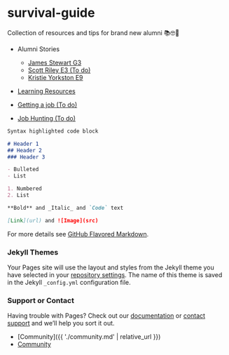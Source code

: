 # survival-guide
Collection of resources and tips for brand new alumni 📚🤓💪

* Alumni Stories
   * [James Stewart G3]( https://github.com/kyorkston/survival-guide/blob/master/alumni-stories/james-stewart-g3.md)
   * [Scott Riley E3 (To do)](https://github.com/kyorkston/survival-guide/blob/master/alumni-stories/scott-riley-e3.md)
   * [Kristie Yorkston E9](https://github.com/kyorkston/survival-guide/blob/master/alumni-stories/kristie-yorkston-e9.md)

* [Learning Resources](https://github.com/kyorkston/survival-guide/blob/master/learning-resources.md)

* [Getting a job (To do)](https://github.com/kyorkston/survival-guide/blob/master/getting-a-job.md)

* [Job Hunting (To do)](https://github.com/kyorkston/survival-guide/blob/master/while-job-hunting.md)

```markdown
Syntax highlighted code block

# Header 1
## Header 2
### Header 3

- Bulleted
- List

1. Numbered
2. List

**Bold** and _Italic_ and `Code` text

[Link](url) and ![Image](src)
```

For more details see [GitHub Flavored Markdown](https://guides.github.com/features/mastering-markdown/).

### Jekyll Themes

Your Pages site will use the layout and styles from the Jekyll theme you have selected in your [repository settings](https://github.com/kyorkston/survival-guide/settings). The name of this theme is saved in the Jekyll `_config.yml` configuration file.

### Support or Contact

Having trouble with Pages? Check out our [documentation](https://help.github.com/categories/github-pages-basics/) or [contact support](https://github.com/contact) and we’ll help you sort it out.

* [Community]({{ './community.md' | relative_url }})
* <a href="./community.md">Community</a>
